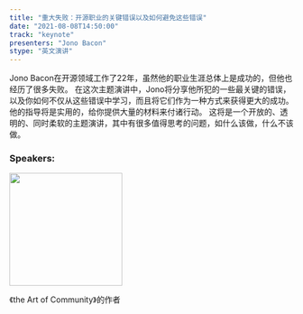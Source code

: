 ```yaml
---
title: "重大失败：开源职业的关键错误以及如何避免这些错误"
date: "2021-08-08T14:50:00"
track: "keynote"
presenters: "Jono Bacon"
stype: "英文演讲"
---
```

Jono Bacon在开源领域工作了22年，虽然他的职业生涯总体上是成功的，但他也经历了很多失败。
在这次主题演讲中，Jono将分享他所犯的一些最关键的错误，以及你如何不仅从这些错误中学习，而且将它们作为一种方式来获得更大的成功。他的指导将是实用的，给你提供大量的材料来付诸行动。
这将是一个开放的、透明的、同时柔软的主题演讲，其中有很多值得思考的问题，如什么该做，什么不该做。

### Speakers:

<img src="images/speaker/Jono-Bacon.png" width="200"/>

《the Art of Community》的作者

